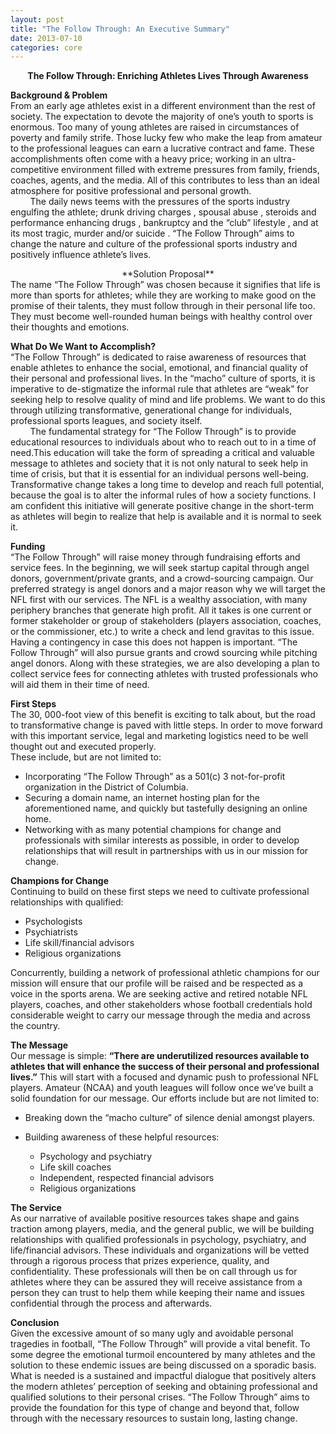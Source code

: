 ```yaml
--- 
layout: post
title: "The Follow Through: An Executive Summary" 
date: 2013-07-10 
categories: core 
---
```

**<center>The Follow Through: Enriching Athletes Lives Through Awareness</center>**  

**Background &amp; Problem**  
From an early age athletes exist in a different environment than the rest of society. The expectation to devote the majority of one’s youth to sports is enormous. Too many of young athletes are raised in circumstances of poverty and family strife. Those lucky few who make the leap from amateur to the professional leagues can earn a lucrative contract and fame. These accomplishments often come with a heavy price; working in an ultra-competitive environment filled with extreme pressures from family, friends, coaches, agents, and the media. All of this contributes to less than an ideal atmosphere for positive professional and personal growth.  
&nbsp;&nbsp;&nbsp;&nbsp;&nbsp;&nbsp;&nbsp;&nbsp;The daily news teems with the pressures of the sports industry engulfing the athlete; drunk driving charges , spousal abuse , steroids and performance enhancing drugs , bankruptcy and the “club” lifestyle , and at its most tragic, murder  and/or suicide . “The Follow Through” aims to change the nature and culture of the professional sports industry and positively influence athlete’s lives.

<center>**Solution Proposal**</center>  
The name “The Follow Through” was chosen because it signifies that life is more than sports for athletes; while they are working to make good on the promise of their talents, they must follow through in their personal life too. They must become well-rounded human beings with healthy control over their thoughts and emotions.

**What Do We Want to Accomplish?**  
“The Follow Through” is dedicated to raise awareness of resources that enable athletes to enhance the social, emotional, and financial quality of their personal and professional lives. In the “macho” culture of sports, it is imperative to de-stigmatize the informal rule that athletes are “weak” for seeking help to resolve quality of mind and life problems.  We want to do this through utilizing transformative, generational change for individuals, professional sports leagues, and society itself.  
&nbsp;&nbsp;&nbsp;&nbsp;&nbsp;&nbsp;&nbsp;&nbsp;The fundamental strategy for “The Follow Through” is to provide educational resources to individuals about who to reach out to in a time of need.This education will take the form of spreading a critical and valuable message to athletes and society that it is not only natural to seek help in time of crisis, but that it is essential for an individual persons well-being. Transformative change takes a long time to develop and reach full potential, because the goal is to alter the informal rules of how a society functions. I am confident this initiative will generate positive change in the short-term as athletes will begin to realize that help is available and it is normal to seek it.

**Funding**  
“The Follow Through” will raise money through fundraising efforts and service fees. In the beginning, we will seek startup capital through angel donors, government/private grants, and a crowd-sourcing campaign. Our preferred strategy is angel donors and a major reason why we will target the NFL first with our services. The NFL is a wealthy association, with many periphery branches that generate high profit. All it takes is one current or former stakeholder or group of stakeholders  (players association, coaches, or the commissioner, etc.) to write a check and lend gravitas to this issue. Having a contingency in case this does not happen is important. “The Follow Through” will also pursue grants and crowd sourcing while pitching angel donors. Along with these strategies, we are also developing a plan to collect service fees for connecting athletes with trusted professionals who will aid them in their time of need.

**First Steps**  
The 30, 000-foot view of this benefit is exciting to talk about, but the road to transformative change is paved with little steps. In order to move forward with this important service, legal and marketing logistics need to be well thought out and executed properly.  
These include, but are not limited to:

* Incorporating “The Follow Through” as a 501(c) 3 not-for-profit organization in the District of Columbia.
* Securing a domain name, an internet hosting plan for the aforementioned name, and quickly but tastefully designing an online home.
* Networking with as many potential champions for change and professionals with similar interests as possible, in order to develop relationships that will result in partnerships with us in our mission for change.

**Champions for Change**  
Continuing to build on these first steps we need to cultivate professional relationships with qualified:  

* Psychologists
* Psychiatrists 
* Life skill/financial advisors
* Religious organizations 

Concurrently, building a network of professional athletic champions for our mission will ensure that our profile will be raised and be respected as a voice in the sports arena. We are seeking active and retired notable NFL players, coaches, and other stakeholders whose football credentials hold considerable weight to carry our message through the media and across the country. 

**The Message**  
Our message is simple: <strong>“There are underutilized resources available to athletes that will enhance the success of their personal and professional lives.”</strong> This will start with a focused and dynamic push to professional NFL players. Amateur (NCAA) and youth leagues will follow once we’ve built a solid foundation for our message. Our efforts include but are not limited to:  

* Breaking down the “macho culture” of silence denial amongst players.  

* Building awareness of these helpful resources:  
  
    * Psychology and psychiatry  
    * Life skill coaches    
    * Independent, respected financial advisors    
    * Religious organizations    

**The Service**  
As our narrative of available positive resources takes shape and gains traction among players, media, and the general public, we will be building relationships with qualified professionals in psychology, psychiatry, and life/financial advisors. These individuals and organizations will be vetted through a rigorous process that prizes experience, quality, and confidentiality. These professionals will then be on call through us for athletes where they can be assured they will receive assistance from a person they can trust to help them while keeping their name and issues confidential through the process and afterwards.

**Conclusion**  
Given the excessive amount of so many ugly and avoidable personal tragedies in football, “The Follow Through” will provide a vital benefit. To some degree the emotional turmoil encountered by many athletes and the solution to these endemic issues are being discussed on a sporadic basis. What is needed is a sustained and impactful dialogue that positively alters the modern athletes’ perception of seeking and obtaining professional and qualified solutions to their personal crises. “The Follow Through” aims to provide the foundation for this type of change and beyond that, follow through with the necessary resources to sustain long, lasting change.
